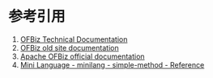 # 参考引用

1. [OFBiz Technical Documentation](https://cwiki.apache.org/confluence/display/OFBIZ/Technical+Documentation)
1. [OFBiz old site documentation](https://svn.apache.org/repos/asf/ofbiz/old-site/documentation.html)
1. [Apache OFBiz official documentation](https://demo-trunk.ofbiz.apache.org/cmssite/cms/APACHE_OFBIZ_HTML)
1. [Mini Language - minilang - simple-method - Reference](https://cwiki.apache.org/confluence/display/OFBIZ/Mini+Language+-+minilang+-+simple-method+-+Reference)
